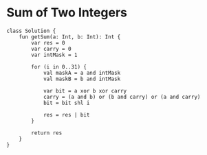 

# Sum of Two Integers

    class Solution {
        fun getSum(a: Int, b: Int): Int { 
            var res = 0
            var carry = 0
            var intMask = 1

            for (i in 0..31) {
                val maskA = a and intMask                 
                val maskB = b and intMask

                var bit = a xor b xor carry
                carry = (a and b) or (b and carry) or (a and carry)
                bit = bit shl i  

                res = res | bit
            }

            return res
        }
    }